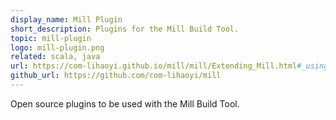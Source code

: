 ```yaml
---
display_name: Mill Plugin
short_description: Plugins for the Mill Build Tool.
topic: mill-plugin
logo: mill-plugin.png
related: scala, java
url: https://com-lihaoyi.github.io/mill/mill/Extending_Mill.html#_using_mill_plugins_import_ivy
github_url: https://github.com/com-lihaoyi/mill
---
```

Open source plugins to be used with the Mill Build Tool.
